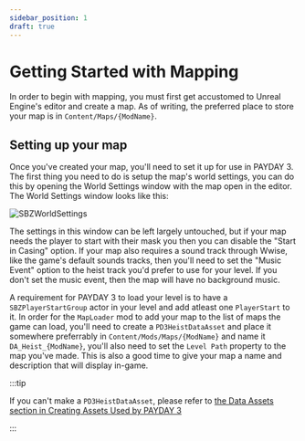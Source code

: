 ```yaml
---
sidebar_position: 1
draft: true
---
```


# Getting Started with Mapping

In order to begin with mapping, you must first get accustomed to Unreal Engine's editor and create a map. As of writing, the preferred place to store your map is in `Content/Maps/{ModName}`.

## Setting up your map

Once you've created your map, you'll need to set it up for use in PAYDAY 3. The first thing you need to do is setup the map's world settings, you can do this by opening the World Settings window with the map open in the editor. The World Settings window looks like this:


![SBZWorldSettings](/img/world-settings.png)

The settings in this window can be left largely untouched, but if your map needs the player to start with their mask you then you can disable the "Start in Casing" option. If your map also requires a sound track through Wwise, like the game's default sounds tracks, then you'll need to set the "Music Event" option to the heist track you'd prefer to use for your level. If you don't set the music event, then the map will have no background music.

A requirement for PAYDAY 3 to load your level is to have a `SBZPlayerStartGroup` actor in your level and add atleast one `PlayerStart` to it.
In order for the `MapLoader` mod to add your map to the list of maps the game can load, you'll need to create a `PD3HeistDataAsset` and place it somewhere preferrably in `Content/Mods/Maps/{ModName}` and name it `DA_Heist_{ModName}`, you'll also need to set the `Level Path` property to the map you've made. This is also a good time to give your map a name and description that will display in-game.

:::tip

If you can't make a `PD3HeistDataAsset`, please refer to [the Data Assets section in Creating Assets Used by PAYDAY 3](/getting-started/creating-assets-used-by-pd3#data-assets)

:::